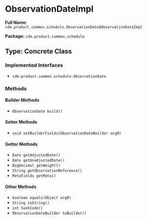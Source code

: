 # ObservationDateImpl

**Full Name:** `cdm.product.common.schedule.ObservationDate$ObservationDateImpl`

**Package:** `cdm.product.common.schedule`

## Type: Concrete Class

### Implemented Interfaces

- `cdm.product.common.schedule.ObservationDate`

### Methods

#### Builder Methods

- `ObservationDate build()`

#### Setter Methods

- `void setBuilderFields(ObservationDateBuilder arg0)`

#### Getter Methods

- `Date getAdjustedDate()`
- `Date getUnadjustedDate()`
- `BigDecimal getWeight()`
- `String getObservationReference()`
- `MetaFields getMeta()`

#### Other Methods

- `boolean equals(Object arg0)`
- `String toString()`
- `int hashCode()`
- `ObservationDateBuilder toBuilder()`


